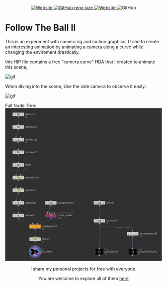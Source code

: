 <p align="center">
   <a href="https://github.com/nitzan-treg/community_projects/">
    <img alt="Website" src="https://img.shields.io/website?label=main%20project&up_message=Community%20Projects&url=https%3A%2F%2Fgithub.com%2Fnitzan-treg%2Fcommunity_projects">
  </a>
  <a href="https://github.com/nitzan-treg/community_projects/">
    <img alt="GitHub repo size" src="https://img.shields.io/github/repo-size/nitzan-treg/2021_11_10_Follow-the-ball_II">
  </a>
  <a href="https://www.nitzan-tregerman.com/">
    <img alt="Website" src="https://img.shields.io/website?up_message=nitzan-tregerman.com&url=https%3A%2F%2Fwww.nitzan-tregerman.com%2F">
  </a>
  <img alt="GitHub" src="https://img.shields.io/github/license/nitzan-treg/2021_11_10_Follow-the-ball_II">
</p>

<!---------------------------------------------------------------------------------------------------------------------->

#  Follow The Ball II

This is an experiment with camera rig and motion graphics, I tried to create an interesting animation by animating a camera along a curve while changing the enviroment drastically.

this HIP file contains a free "camera curve" HDA that I created to animate this scene, 

<img alt = "gif" src="Images/Follow_the_ball_v02.gif">

When diving into the scene, Use the side camera to observe it easly:

<img alt = "gif" src="Images/Scene.gif">

Full Node Tree:
<img src="Images/Node Tree.png">


<!---------------------------------------------------------------------------------------------------------------------->

<p align="center">
   I share my personal projects for free with everyone.
</p> 

<p align="center">
   You are welcome to explore all of them
   <a href="https://github.com/nitzan-treg/community_projects/">
      here
   </a>
</p> 
   

